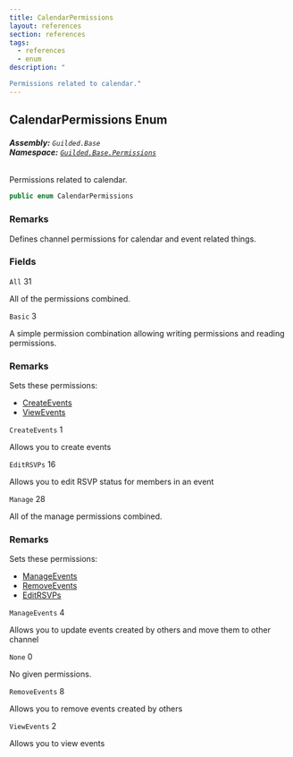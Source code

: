 ```yaml
---
title: CalendarPermissions
layout: references
section: references
tags:
  - references
  - enum
description: "

Permissions related to calendar."
---
```


## CalendarPermissions Enum
###### **Assembly:** `Guilded.Base`<br/>**Namespace:** [`Guilded.Base.Permissions`](Guilded.Base.Permissions.md 'Guilded.Base.Permissions')

Permissions related to calendar.

```csharp
public enum CalendarPermissions
```

### Remarks
  
Defines channel permissions for calendar and event related things.
### Fields

<a name='Guilded.Base.Permissions.CalendarPermissions.All'></a>

`All` 31

All of the permissions combined.

<a name='Guilded.Base.Permissions.CalendarPermissions.Basic'></a>

`Basic` 3

A simple permission combination allowing writing permissions and reading permissions.

### Remarks
  
Sets these permissions:  
- [CreateEvents](CalendarPermissions.md#Guilded.Base.Permissions.CalendarPermissions.CreateEvents 'Guilded.Base.Permissions.CalendarPermissions.CreateEvents')  
- [ViewEvents](CalendarPermissions.md#Guilded.Base.Permissions.CalendarPermissions.ViewEvents 'Guilded.Base.Permissions.CalendarPermissions.ViewEvents')

<a name='Guilded.Base.Permissions.CalendarPermissions.CreateEvents'></a>

`CreateEvents` 1

Allows you to create events

<a name='Guilded.Base.Permissions.CalendarPermissions.EditRSVPs'></a>

`EditRSVPs` 16

Allows you to edit RSVP status for members in an event

<a name='Guilded.Base.Permissions.CalendarPermissions.Manage'></a>

`Manage` 28

All of the manage permissions combined.

### Remarks
  
Sets these permissions:  
- [ManageEvents](CalendarPermissions.md#Guilded.Base.Permissions.CalendarPermissions.ManageEvents 'Guilded.Base.Permissions.CalendarPermissions.ManageEvents')  
- [RemoveEvents](CalendarPermissions.md#Guilded.Base.Permissions.CalendarPermissions.RemoveEvents 'Guilded.Base.Permissions.CalendarPermissions.RemoveEvents')  
- [EditRSVPs](CalendarPermissions.md#Guilded.Base.Permissions.CalendarPermissions.EditRSVPs 'Guilded.Base.Permissions.CalendarPermissions.EditRSVPs')

<a name='Guilded.Base.Permissions.CalendarPermissions.ManageEvents'></a>

`ManageEvents` 4

Allows you to update events created by others and move them to other channel

<a name='Guilded.Base.Permissions.CalendarPermissions.None'></a>

`None` 0

No given permissions.

<a name='Guilded.Base.Permissions.CalendarPermissions.RemoveEvents'></a>

`RemoveEvents` 8

Allows you to remove events created by others

<a name='Guilded.Base.Permissions.CalendarPermissions.ViewEvents'></a>

`ViewEvents` 2

Allows you to view events